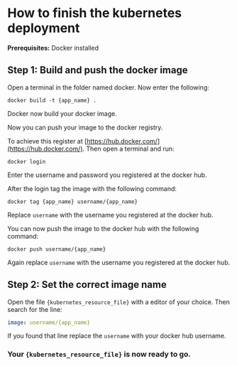 # How to finish the kubernetes deployment

**Prerequisites:** Docker installed

## Step 1: Build and push the docker image

Open a terminal in the folder named docker. Now enter the following:
```
docker build -t {app_name} .
```

Docker now build your docker image.

Now you can push your image to the docker registry.

To achieve this register at [https://hub.docker.com/](https://hub.docker.com/).
Then open a terminal and run:
```
docker login
```

Enter the username and password you registered at the docker hub.

After the login tag the image with the following command:
```
docker tag {app_name} username/{app_name}
```
Replace `username` with the username you registered at the docker hub.

You can now push the image to the docker hub with the following command:
```
docker push username/{app_name}
```
Again replace `username` with the username you registered at the docker hub.


## Step 2: Set the correct image name

Open the file `{kubernetes_resource_file}` with a editor of your choice.
Then search for the line: 
```yaml
image: username/{app_name}
```
If you found that line replace the `username` with your docker hub username.


### Your `{kubernetes_resource_file}` is now ready to go.




